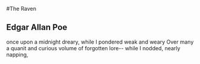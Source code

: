 #The Raven
## Edgar Allan Poe

once upon a midnight dreary,  while I pondered weak and weary
Over many a quanit and curious volume of forgotten lore--
while I nodded, nearly napping, 
